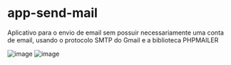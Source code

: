 # app-send-mail
Aplicativo para o envio de email sem possuir necessariamente uma conta de email, usando o protocolo SMTP do Gmail e a biblioteca PHPMAILER

![image](https://user-images.githubusercontent.com/73638807/198453277-aa701ae9-d756-4a3c-9ed3-34c8575b1f8c.png)
![image](https://user-images.githubusercontent.com/73638807/198454853-4be0658e-d90d-459b-83dc-2c5447b5c20b.png)

